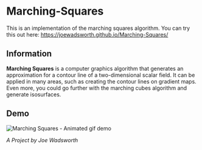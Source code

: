 # Marching-Squares
This is an implementation of the marching squares algorithm. You can try this out here: https://joewadsworth.github.io/Marching-Squares/

## Information
__Marching Squares__ is a computer graphics algorithm that generates an approximation for a contour line of a two-dimensional scalar field. It can be applied in many areas, such as creating the contour lines on gradient maps. Even more, you could go further with the marching cubes algorithm and generate isosurfaces.

## Demo
![Marching Squares - Animated gif demo](img/Marching-Squares-Demo.gif)

*A Project by Joe Wadsworth*
